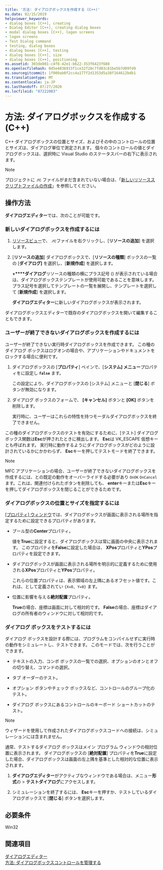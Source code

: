 ```yaml
---
title: '方法: ダイアログボックスを作成する (C++)'
ms.date: 02/15/2019
helpviewer_keywords:
- dialog boxes [C++], creating
- Dialog Editor [C++], creating dialog boxes
- modal dialog boxes [C++], logon screens
- logon screens
- Test Dialog command
- testing, dialog boxes
- dialog boxes [C++], testing
- dialog boxes [C++], size
- dialog boxes [C++], positioning
ms.assetid: 303de801-c4f8-42e1-b622-353f6423f688
ms.openlocfilehash: 0d5e4836933f1ce32f28c7fd03c81be5b7d09fd9
ms.sourcegitcommit: 1f009ab0f2cc4a177f2d1353d5a38f164612bdb1
ms.translationtype: MT
ms.contentlocale: ja-JP
ms.lasthandoff: 07/27/2020
ms.locfileid: "87222083"
---
```

# <a name="how-to-create-a-dialog-box-c"></a>方法: ダイアログボックスを作成する (C++)

C++ ダイアログボックスの位置とサイズ、およびその中のコントロールの位置とサイズは、ダイアログ単位で測定されます。 個々のコントロールの値とダイアログボックスは、選択時に Visual Studio のステータスバーの右下に表示されます。

> [!NOTE]
> プロジェクトに .rc ファイルがまだ含まれていない場合は、「[新しいリソーススクリプトファイルの作成](../windows/how-to-create-a-resource-script-file.md)」を参照してください。

## <a name="how-to"></a>操作方法

**ダイアログエディター**では、次のことが可能です。

### <a name="to-create-a-new-dialog-box"></a>新しいダイアログボックスを作成するには

1. [リソースビュー](how-to-create-a-resource-script-file.md#create-resources)で、 *.rc*ファイルを右クリックし、[**リソースの追加**] を選択します。

1. [**リソースの追加**] ダイアログボックスで、[**リソースの種類**] ボックスの一覧の [**ダイアログ]** を選択し、[**新規作成**] を選択します。

   **+****ダイアログ**リソースの種類の横にプラス記号 () が表示されている場合は、ダイアログボックステンプレートが使用可能であることを意味します。 プラス記号を選択してテンプレートの一覧を展開し、テンプレートを選択して [**新規作成**] を選択します。

   **ダイアログエディター**に新しいダイアログボックスが表示されます。

ダイアログボックスエディターで既存のダイアログボックスを開いて編集することもできます。

### <a name="to-create-a-dialog-box-that-a-user-cant-exit"></a>ユーザーが終了できないダイアログボックスを作成するには

ユーザーが終了できない実行時ダイアログボックスを作成できます。 この種のダイアログ ボックスはログオンの場合や、アプリケーションやドキュメントをロックする場合に便利です。

1. ダイアログボックスの [**プロパティ**] ペインで、[**システム] メニュー**プロパティをに設定し **`false`** ます。

   この設定により、ダイアログボックスの [システム] メニューと [**閉じる**] ボタンが無効になります。

1. ダイアログ ボックスのフォームで、 **[キャンセル]** ボタンと **[OK]** ボタンを削除します。

   実行時に、ユーザーはこれらの特性を持つモーダルダイアログボックスを終了できません。

この種のダイアログボックスのテストを有効にするために、[テスト] ダイアログボックス関数は**Esc**が押されたときに検出します。 **Esc**は VK_ESCAPE 仮想キーとも呼ばれます。 実行時に動作するようにダイアログボックスがどのように設計されているかにかかわらず、 **Esc**キーを押してテストモードを終了できます。

> [!NOTE]
> MFC アプリケーションの場合、ユーザーが終了できないダイアログボックスを作成するには、との既定の動作をオーバーライドする必要があり `OnOK` `OnCancel` ます。これは、関連付けられたボタンを削除しても、 **enter**キーまたは**Esc**キーを押してダイアログボックスを閉じることができるためです。

### <a name="to-specify-the-location-and-size-of-a-dialog-box"></a>ダイアログボックスの位置とサイズを指定するには

[[プロパティ] ウィンドウ](/visualstudio/ide/reference/properties-window)では、ダイアログボックスが画面に表示される場所を指定するために設定できるプロパティがあります。

- ブール型の**Center**プロパティ。

   値を**True**に設定すると、ダイアログボックスは常に画面の中央に表示されます。 このプロパティを**False**に設定した場合は、 **XPos**プロパティと**YPos**プロパティを設定できます。

- ダイアログボックスが画面に表示される場所を明示的に定義するために使用される**XPos**プロパティと**YPos**プロパティ。

   これらの位置プロパティは、表示領域の左上隅にあるオフセット値です。これは、として定義されてい `{X=0, Y=0}` ます。

- 位置に影響を与える**絶対配置**プロパティ。

   **True**の場合、座標は画面に対して相対的です。 **False**の場合、座標はダイアログの所有者のウィンドウに対して相対的です。

### <a name="to-test-a-dialog-box"></a>ダイアログ ボックスをテストするには

ダイアログ ボックスを設計する際には、プログラムをコンパイルせずに実行時の動作をシミュレートし、テストできます。 このモードでは、次を行うことができます。

- テキストの入力、コンボ ボックスの一覧での選択、オプションのオンとオフの切り替え、コマンドの選択。

- タブ オーダーのテスト。

- オプション ボタンやチェック ボックスなど、コントロールのグループ化のテスト。

- ダイアログ ボックスにあるコントロールのキーボード ショートカットのテスト。

> [!NOTE]
> ウィザードを使用して作成されたダイアログボックスコードへの接続は、シミュレーションには含まれません。

通常、テストするダイアログ ボックスはメイン プログラム ウィンドウの相対位置に表示されます。 ダイアログボックスの [**絶対配置**] プロパティを**True**に設定した場合、ダイアログボックスは画面の左上隅を基準とした相対的な位置に表示されます。

1. **ダイアログエディター**がアクティブなウィンドウである場合は、メニュー**形式**の  >  **テストダイアログ**にアクセスします。

1. シミュレーションを終了するには、 **Esc**キーを押すか、テストしているダイアログボックスで [**閉じる**] ボタンを選択します。

## <a name="requirements"></a>必要条件

Win32

## <a name="see-also"></a>関連項目

[ダイアログエディター](../windows/dialog-editor.md)<br/>
[方法: ダイアログボックスコントロールを管理する](../windows/controls-in-dialog-boxes.md)<br/>

